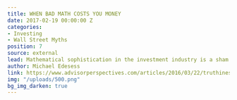 ```yaml
---
title: WHEN BAD MATH COSTS YOU MONEY
date: 2017-02-19 00:00:00 Z
categories:
- Investing
- Wall Street Myths
position: 7
source: external
lead: Mathematical sophistication in the investment industry is a sham.
author: Michael Edesess
link: https://www.advisorperspectives.com/articles/2016/03/22/truthiness-mathiness-and-the-costs-they-impose-on-your-clients-assets
img: "/uploads/500.png"
bg_img_darken: true
---
```


